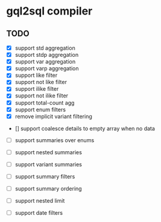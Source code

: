 # gql2sql compiler

## TODO

- [x] support std aggregation
- [x] support stdp aggregation
- [x] support var aggregation
- [x] support varp aggregation
- [x] support like filter
- [x] support not like filter
- [x] support ilike filter
- [x] support not ilike filter
- [x] support total-count agg
- [x] support enum filters
- [x] remove implicit variant filtering
- [] support coalesce details to empty array when no data

- [ ] support summaries over enums
- [ ] support nested summaries
- [ ] support variant summaries

- [ ] support summary filters
- [ ] support summary ordering
- [ ] support nested limit
- [ ] support date filters

